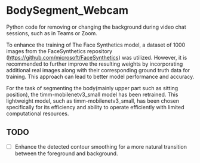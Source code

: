 # BodySegment_Webcam
Python code for removing or changing the background during video chat sessions, such as in Teams or Zoom.

To enhance the training of The Face Synthetics model, a dataset of 1000 images from the FaceSynthetics repository (https://github.com/microsoft/FaceSynthetics) was utilized. However, it is recommended to further improve the resulting weights by incorporating additional real images along with their corresponding ground truth data for training. This approach can lead to better model performance and accuracy.

For the task of segmenting the body(mainly upper part such as sitting position), the timm-mobilenetv3_small model has been retrained. This lightweight model, such as timm-mobilenetv3_small, has been chosen specifically for its efficiency and ability to operate efficiently with limited computational resources.

## TODO
- [ ] Enhance the detected contour smoothing for a more natural transition between the foreground and background.
